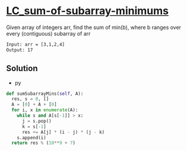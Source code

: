 # [LC_sum-of-subarray-minimums](https://leetcode.com/problems/sum-of-subarray-minimums)

Given array of integers arr, find the sum of min(b), where b ranges over every (contiguous) subarray of arr

```txt
Input: arr = [3,1,2,4]
Output: 17
```

## Solution

* py

```py
def sumSubarrayMins(self, A):
  res, s = 0, []
  A = [0] + A + [0]
  for i, x in enumerate(A):
    while s and A[s[-1]] > x:
      j = s.pop()
      k = s[-1]
      res += A[j] * (i - j) * (j - k)
    s.append(i)
  return res % (10**9 + 7)
```
